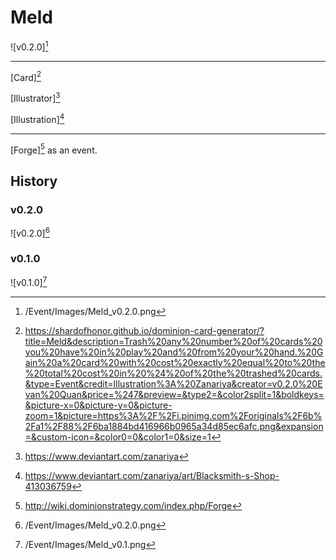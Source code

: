 # Meld

![v0.2.0][^v0.2.0]

---

[Card][^Card]

[Illustrator][^Illustrator]

[Illustration][^Illustration]

---

[Forge][^Forge] as an event.

## History

### v0.2.0

![v0.2.0][^v0.2.0]

### v0.1.0

![v0.1.0][^v0.1.0]

[^v0.2.0]: /Event/Images/Meld_v0.2.0.png
[^v0.1.0]: /Event/Images/Meld_v0.1.png
[^Forge]: http://wiki.dominionstrategy.com/index.php/Forge
[^Card]: https://shardofhonor.github.io/dominion-card-generator/?title=Meld&description=Trash%20any%20number%20of%20cards%20you%20have%20in%20play%20and%20from%20your%20hand.%20Gain%20a%20card%20with%20cost%20exactly%20equal%20to%20the%20total%20cost%20in%20%24%20of%20the%20trashed%20cards.&type=Event&credit=Illustration%3A%20Zanariya&creator=v0.2.0%20Evan%20Quan&price=%247&preview=&type2=&color2split=1&boldkeys=&picture-x=0&picture-y=0&picture-zoom=1&picture=https%3A%2F%2Fi.pinimg.com%2Foriginals%2F6b%2Fa1%2F88%2F6ba1884bd416966b0965a34d85ec6afc.png&expansion=&custom-icon=&color0=0&color1=0&size=1
[^Illustrator]: https://www.deviantart.com/zanariya
[^Illustration]: https://www.deviantart.com/zanariya/art/Blacksmith-s-Shop-413036759
